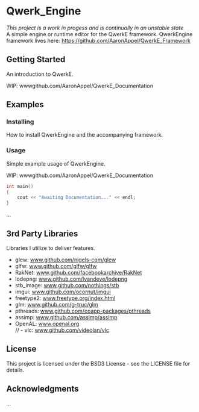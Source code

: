 # Qwerk_Engine
*This project is a work in progess and is continually in an unstable state*  
A simple engine or runtime editor for the QwerkE framework.
QwerkEngine framework lives here: https://github.com/AaronAppel/QwerkE_Framework

## Getting Started
An introduction to QwerkE.

WIP: wwwgithub.com/AaronAppel/QwerkE_Documentation  

## Examples  
### Installing  
How to install QwerkEngine and the accompanying framework.

### Usage
Simple example usage of QwerkEngine.

WIP: wwwgithub.com/AaronAppel/QwerkE_Documentation  
~~~cpp  
int main()
{
    cout << "Awaiting Documentation..." << endl;
}  
~~~
...

## 3rd Party Libraries
Libraries I utilize to deliver features.

- glew: www.github.com/nigels-com/glew  
- glfw: www.github.com/glfw/glfw  
- RakNet: www.github.com/facebookarchive/RakNet  
- lodepng: www.github.com/lvandeve/lodepng  
- stb_image: www.github.com/nothings/stb  
- imgui: www.github.com/ocornut/imgui  
- freetype2: www.freetype.org/index.html  
- glm: www.github.com/g-truc/glm  
- pthreads: www.github.com/coapp-packages/pthreads  
- assimp: www.github.com/assimp/assimp  
- OpenAL: www.openal.org  
// - vlc: www.github.com/videolan/vlc  

## License
This project is licensed under the BSD3 License - see the LICENSE file for details.  

## Acknowledgments
...
